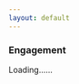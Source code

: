 ```yaml
---
layout: default
---
```


### Engagement
<div id="pics"></div>
<div id="load">Loading......</div>
<script>
var url = "https://script.google.com/macros/s/AKfycbxTzetvK_cfyhveGnXhafHlLrIc25smJrpvCdEFNUaCxgkPACeR/exec?callback=loadData";
jQuery.ajax({
crossDomain: true,
url: url,
method: "GET",
dataType: "jsonp"
});
    
var i=0;
var e;
function loadData(p) {
$('#load').hide();
var e = p;
loadMore();
}
function loadMore(){
var n = i+5;
for (i<e.length || i<n ; i++){
    $('#pics').append("<div class='col s6'><img src='"+e[i]+"'></div>")
    }
$('#load').hide();
}
$(window).scroll(function() {
  if($(window).scrollTop() == $(document).height() - $(window).height()) {
         $('#load').show();
         loadMore();
  }
});
$(document).ready(function() {
    $(this).on("contextmenu", function(e) {
    e.preventDefault();
    });
});
</script>
